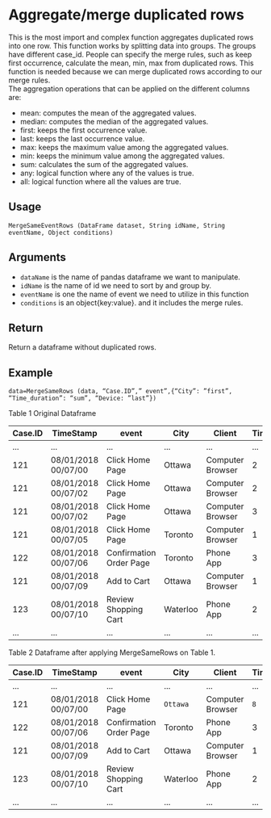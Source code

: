 # Aggregate/merge duplicated rows

This is the most import and complex function aggregates duplicated rows into one row. This function works by splitting data into groups. The groups have different case_id. People can specify the merge rules, such as keep first occurrence, calculate the mean, min, max from duplicated rows. This function is needed because we can merge duplicated rows according to our merge rules. <br>
The aggregation operations that can be applied on the different columns are:

- mean: computes the mean of the aggregated values.
- median: computes the median of the aggregated values.
- first: keeps the first occurrence value.
- last: keeps the last occurrence value.
- max: keeps the maximum value among the aggregated values.
- min: keeps the minimum value among the aggregated values.
- sum: calculates the sum of the aggregated values.
- any: logical function where any of the values is true.
- all: logical function where all the values are true.


## Usage
``
MergeSameEventRows (DataFrame dataset, String idName, String eventName, Object conditions)
``

## Arguments
- `dataName` is the name of pandas dataframe we want to manipulate.
- `idName` is the name of id we need to sort by and group by.
- `eventName` is one the name of event we need to utilize in this function
- `conditions` is an object{key:value}. and it includes the merge rules.

## Return
Return a dataframe without duplicated rows.

## Example
```
data=MergeSameRows (data, “Case.ID”,” event”,{“City”: ”first”, “Time_duration”: “sum”, “Device: ”last”})
```

Table 1 Original Dataframe

| Case.ID 	| TimeStamp           	| event                   	| City     	| Client           	| Time_duration 	| Device  	|
|---------	|---------------------	|-------------------------	|----------	|------------------	|------------------	|---------	|
| ...     	| ...                 	| ...                     	| ...      	| ...              	| ...              	| ...     	|
| 121     	| 08/01/2018 00/07/00 	| Click Home Page         	| Ottawa   	| Computer Browser 	| 2                	| Android 	|
| 121     	| 08/01/2018 00/07/02 	| Click Home Page         	| Ottawa   	| Computer Browser 	| 2                	| Android 	|
| 121     	| 08/01/2018 00/07/02 	| Click Home Page         	| Ottawa   	| Computer Browser 	| 3                	| Android 	|
| 121     	| 08/01/2018 00/07/05 	| Click Home Page         	| Toronto 	| Computer Browser 	| 1                	| Apple 	|
| 122     	| 08/01/2018 00/07/06 	| Confirmation Order Page 	| Toronto  	| Phone App        	| 3                	| Apple   	|
| 121     	| 08/01/2018 00/07/09 	| Add to Cart             	| Ottawa   	| Computer Browser 	| 1              	| Andriod 	|
| 123     	| 08/01/2018 00/07/10 	| Review Shopping Cart    	| Waterloo 	| Phone App        	| 2                	| Apple   	|
| ...     	| ...                 	| ...                     	| ...      	| ...              	| ...              	| ...     	|

Table 2 Dataframe after applying MergeSameRows on 
Table 1.

| Case.ID 	| TimeStamp           	| event                   	| City     	| Client           	| Time_duration 	| Device  	|
|---------	|---------------------	|-------------------------	|----------	|------------------	|------------------	|---------	|
| ...     	| ...                 	| ...                     	| ...      	| ...              	| ...              	| ...     	|
| 121     	| 08/01/2018 00/07/00 	| Click Home Page         	| `Ottawa`   	| Computer Browser 	| `8`                	| `Apple` 	|
| 122     	| 08/01/2018 00/07/06 	| Confirmation Order Page 	| Toronto  	| Phone App        	| 3                	| Apple   	|
| 121     	| 08/01/2018 00/07/09 	| Add to Cart             	| Ottawa   	| Computer Browser 	| 1              	| Andriod 	|
| 123     	| 08/01/2018 00/07/10 	| Review Shopping Cart    	| Waterloo 	| Phone App        	| 2                	| Apple   	|
| ...     	| ...                 	| ...                     	| ...      	| ...              	| ...              	| ...     	|
